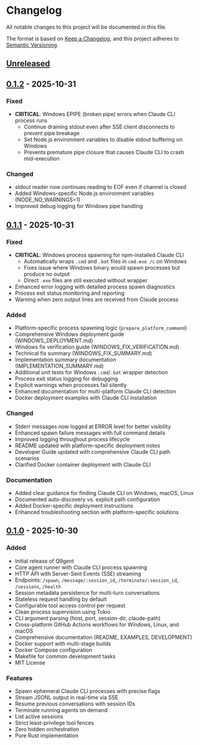 # Changelog

All notable changes to this project will be documented in this file.

The format is based on [Keep a Changelog](https://keepachangelog.com/en/1.0.0/),
and this project adheres to [Semantic Versioning](https://semver.org/spec/v2.0.0.html).

## [Unreleased]

## [0.1.2] - 2025-10-31

### Fixed
- **CRITICAL**: Windows EPIPE (broken pipe) errors when Claude CLI process runs
  - Continue draining stdout even after SSE client disconnects to prevent pipe breakage
  - Set Node.js environment variables to disable stdout buffering on Windows
  - Prevents premature pipe closure that causes Claude CLI to crash mid-execution
  
### Changed
- stdout reader now continues reading to EOF even if channel is closed
- Added Windows-specific Node.js environment variables (NODE_NO_WARNINGS=1)
- Improved debug logging for Windows pipe handling

## [0.1.1] - 2025-10-31

### Fixed
- **CRITICAL**: Windows process spawning for npm-installed Claude CLI
  - Automatically wraps `.cmd` and `.bat` files in `cmd.exe /c` on Windows
  - Fixes issue where Windows binary would spawn processes but produce no output
  - Direct `.exe` files are still executed without wrapper
- Enhanced error logging with detailed process spawn diagnostics
- Process exit status monitoring and reporting
- Warning when zero output lines are received from Claude process

### Added
- Platform-specific process spawning logic (`prepare_platform_command`)
- Comprehensive Windows deployment guide (WINDOWS_DEPLOYMENT.md)
- Windows fix verification guide (WINDOWS_FIX_VERIFICATION.md)
- Technical fix summary (WINDOWS_FIX_SUMMARY.md)
- Implementation summary documentation (IMPLEMENTATION_SUMMARY.md)
- Additional unit tests for Windows `.cmd`/`.bat` wrapper detection
- Process exit status logging for debugging
- Explicit warnings when processes fail silently
- Enhanced documentation for multi-platform Claude CLI detection
- Docker deployment examples with Claude CLI installation

### Changed
- Stderr messages now logged at ERROR level for better visibility
- Enhanced spawn failure messages with full command details
- Improved logging throughout process lifecycle
- README updated with platform-specific deployment notes
- Developer Guide updated with comprehensive Claude CLI path scenarios
- Clarified Docker container deployment with Claude CLI

### Documentation
- Added clear guidance for finding Claude CLI on Windows, macOS, Linux
- Documented auto-discovery vs. explicit path configuration
- Added Docker-specific deployment instructions
- Enhanced troubleshooting section with platform-specific solutions

## [0.1.0] - 2025-10-30

### Added
- Initial release of Q9gent
- Core agent runner with Claude CLI process spawning
- HTTP API with Server-Sent Events (SSE) streaming
- Endpoints: `/spawn`, `/message/:session_id`, `/terminate/:session_id`, `/sessions`, `/health`
- Session metadata persistence for multi-turn conversations
- Stateless request handling by default
- Configurable tool access control per request
- Clean process supervision using Tokio
- CLI argument parsing (host, port, session-dir, claude-path)
- Cross-platform GitHub Actions workflows for Windows, Linux, and macOS
- Comprehensive documentation (README, EXAMPLES, DEVELOPMENT)
- Docker support with multi-stage builds
- Docker Compose configuration
- Makefile for common development tasks
- MIT License

### Features
- Spawn ephemeral Claude CLI processes with precise flags
- Stream JSONL output in real-time via SSE
- Resume previous conversations with session IDs
- Terminate running agents on demand
- List active sessions
- Strict least-privilege tool fences
- Zero hidden orchestration
- Pure Rust implementation

[Unreleased]: https://github.com/ChristopherGRoge/Q9gent/compare/v0.1.2...HEAD
[0.1.2]: https://github.com/ChristopherGRoge/Q9gent/compare/v0.1.1...v0.1.2
[0.1.1]: https://github.com/ChristopherGRoge/Q9gent/compare/v0.1.0...v0.1.1
[0.1.0]: https://github.com/ChristopherGRoge/Q9gent/releases/tag/v0.1.0
